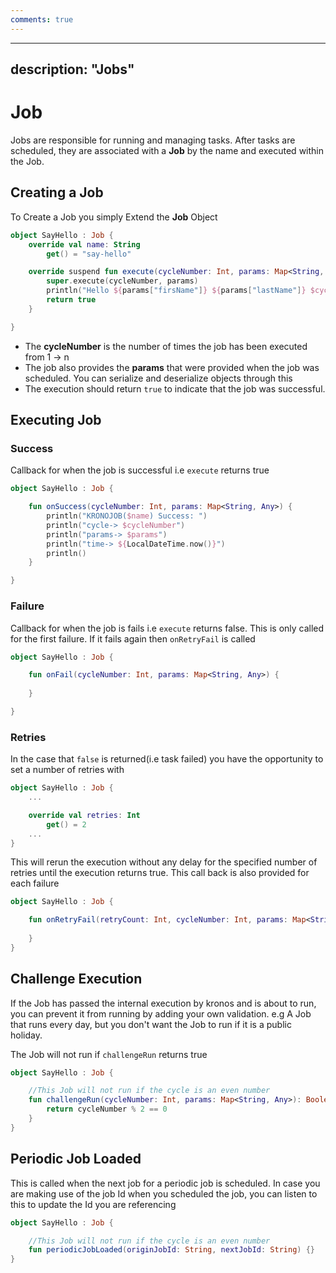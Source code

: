 ```yaml
---
comments: true
---
```


---
description: "Jobs" 
---

# Job

Jobs are responsible for running and managing tasks. After tasks are scheduled, they are associated with a **Job** by
the name and executed within the Job.

## Creating a Job

To Create a Job you simply Extend the **Job** Object

```kotlin
object SayHello : Job {
    override val name: String
        get() = "say-hello"

    override suspend fun execute(cycleNumber: Int, params: Map<String, Any>): Boolean {
        super.execute(cycleNumber, params)
        println("Hello ${params["firsName"]} ${params["lastName"]} $cycleNumber")
        return true
    }

}
```

* The **cycleNumber** is the number of times the job has been executed from 1 -> n
* The job also provides the **params** that were provided when the job was scheduled. You can serialize and deserialize objects through this
* The execution should return `true` to indicate that the job was successful.

## Executing Job

### Success
Callback for when the job is successful i.e `execute` returns true
```kotlin
object SayHello : Job {

    fun onSuccess(cycleNumber: Int, params: Map<String, Any>) {
        println("KRONOJOB($name) Success: ")
        println("cycle-> $cycleNumber")
        println("params-> $params")
        println("time-> ${LocalDateTime.now()}")
        println()
    }

}
```

### Failure
Callback for when the job is fails i.e `execute` returns false.
This is only called for the first failure. 
If it fails again then `onRetryFail` is called
```kotlin
object SayHello : Job {

    fun onFail(cycleNumber: Int, params: Map<String, Any>) {
        
    }

}
```

### Retries
In the case that `false` is returned(i.e task failed) you have the opportunity to set a number of retries with

```kotlin
object SayHello : Job {
    ...

    override val retries: Int
        get() = 2
    ...
}
```

This will rerun the execution without any delay for the specified number of retries until the execution returns true.
This call back is also provided for each failure

```kotlin
object SayHello : Job {

    fun onRetryFail(retryCount: Int, cycleNumber: Int, params: Map<String, Any>) {
        
    }
}
```

## Challenge Execution
If the Job has passed the internal execution by kronos and is about to run, 
you can prevent it from running by adding your own validation. e.g
A Job that runs every day, but you don't want the Job to run if it is a public holiday.

The Job will not run if `challengeRun` returns true

```kotlin
object SayHello : Job {

    //This Job will not run if the cycle is an even number
    fun challengeRun(cycleNumber: Int, params: Map<String, Any>): Boolean {
        return cycleNumber % 2 == 0
    }
}
```

## Periodic Job Loaded
This is called when the next job for a periodic job is scheduled.
In case you are making use of the job Id when you scheduled the job, you can listen to this to update the Id 
you are referencing

```kotlin
object SayHello : Job {

    //This Job will not run if the cycle is an even number
    fun periodicJobLoaded(originJobId: String, nextJobId: String) {}
}
```


